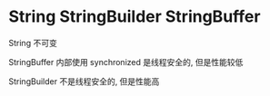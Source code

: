 # String StringBuilder StringBuffer

String 不可变

StringBuffer 内部使用 synchronized 是线程安全的, 但是性能较低

StringBuilder 不是线程安全的, 但是性能高
